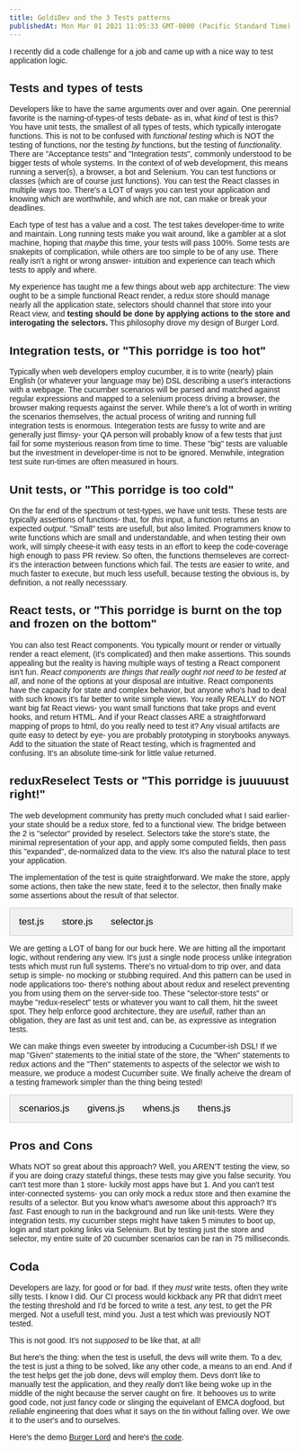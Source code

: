 ```yaml
---
title: GoldiDev and the 3 Tests patterns
publishedAt: Mon Mar 01 2021 11:05:33 GMT-0800 (Pacific Standard Time)
---
```


I recently did a code challenge for a job and came up with a nice way to test application logic.

<style>
body {font-family: Arial;}

/* Style the tab */
.tab {
  overflow: hidden;
  border: 1px solid #ccc;
  background-color: #f1f1f1;
}

/* Style the buttons inside the tab */
.tab button {
  background-color: inherit;
  float: left;
  border: none;
  outline: none;
  cursor: pointer;
  padding: 14px 16px;
  transition: 0.3s;
  font-size: 17px;
}

/* Change background color of buttons on hover */
.tab button:hover {
  background-color: #ddd;
}

/* Create an active/current tablink class */
.tab button.active {
  background-color: #ccc;
}

/* Style the tab content */
.tabcontent {
  display: none;
  /* padding: 6px 12px;
  border: 1px solid #ccc;
  border-top: none; */
}
</style>



## Tests and types of tests

Developers like to have the same arguments over and over again. One perennial favorite is the naming-of-types-of tests debate- as in, what _kind_ of test is this? You have unit tests, the smallest of all types of tests, which typically interogate functions. This is not to be confused with _functional testing_ which is NOT the testing of functions, nor the testing _by_ functions, but the testing of _functionality_. There are "Acceptance tests" and "Integration tests", commonly understood to be bigger tests of whole systems. In the context of of web development, this means running a server(s), a browser, a bot and Selenium. You can test functions or classes (which are of course just functions). You can test the React classes in multiple ways too. There's a LOT of ways you can test your application and knowing which are worthwhile, and which are not, can make or break your deadlines.

Each type of test has a value and a cost. The test takes developer-time to write and maintain. Long running tests make you wait around, like a gambler at a slot machine, hoping that _maybe_ this time, your tests will pass 100%. Some tests are snakepits of complication, while others are too simple to be of any use. There really isn't a right or wrong answer- intuition and experience can teach which tests to apply and where. 

My experience has taught me a few things about web app architecture: The view ought to be a simple functional React render, a redux store should manage nearly all the application state, selectors should channel that store into your React view, and **testing should be done by applying actions to the store and interogating the selectors.** This philosophy drove my design of Burger Lord. 

## Integration tests, or "This porridge is too hot"

Typically when web developers employ cucumber, it is to write (nearly) plain English (or whatever your language may be) DSL describing a user's interactions with a webpage. The cucumber scenarios will be parsed and matched against regular expressions and mapped to a selenium process driving a browser, the browser making requests against the server. While there's a lot of worth in writing the scenarios themselves, the actual process of writing and running full integration tests is enormous. Integeration tests are fussy to write and are generally just flimsy- your QA person will probably know of a few tests that just fail for some mysterious reason from time to time. These "big" tests are valuable but the investment in developer-time is not to be ignored. Menwhile, integration test suite run-times are often measured in hours.

## Unit tests, or "This porridge is too cold"

On the far end of the spectrum ot test-types, we have unit tests. These tests are typically assertions of functions- that, for _this_ input, a function returns an expected _output_. "Small" tests are usefull, but also limited. Programmers know to write functions which are small and understandable, and when testing their own work, will simply cheese-it with easy tests in an effort to keep the code-coverage high enough to pass PR review. So often, the functions themseleves are correct- it's the interaction between functions which fail. The tests are easier to write, and much faster to execute, but much less usefull, because testing the obvious is, by definition, a not really necesssary. 

## React tests, or "This porridge is burnt on the top and frozen on the bottom"

You can also test React components. You typically mount or render or virtually render a react element, (it's complicated) and then make assertions. This sounds appealing but the reality is having multiple ways of testing a React component isn't fun. _React components are things that really ought not need to be tested at all_, and none of the options at your disposal are intuitive. React components have the capacity for state and complex behavior, but anyone who's had to deal with such knows it's far better to write simple views. You really REALLY do NOT want big fat React views- you want small functions that take props and event hooks, and return HTML. And if your React classes ARE a straightforward mapping of props to html, do you really need to test it? Any visual artifacts are quite easy to detect by eye- you are probably prototyping in storybooks anyways. Add to the situation the state of React testing, which is fragmented and confusing. It's an absolute time-sink for little value returned.

## reduxReselect Tests or "This porridge is juuuuust right!"

The web development community has pretty much concluded what I said earlier- your state should be a redux store, fed to a functional view. The bridge between the 2 is  "selector" provided by reselect. Selectors take the store's state, the minimal representation of your app, and apply some computed fields, then pass this "expanded", de-normalized data to the view. It's also the natural place to test your application.

The implementation of the test is quite straightforward. We make the store, apply some actions, then take the new state, feed it to the selector, then finally make some assertions about the result of that selector. 

<div id="firstCodeSection">
<div class="tab">
    <button class="tablinks" onclick="openCity(event, 'test')">test.js</button>
    <button class="tablinks" onclick="openCity(event, 'store')">store.js</button>
    <button class="tablinks" onclick="openCity(event, 'selector')">selector.js</button>
  
</div>

<div id="test" class="tabcontent">
  <pre><code>  it('you compute the cost of a sandwich', () => {
    const store = storeCreator(initialState);
    const sandwichName = "The new name of a sandwich";

    assert.equal(NewOrderSelector(store.getState()).sandwiches.length, 0);
    store.dispatch({ type: "CHANGE_STAGED_SANDWICH_NAME", payload: sandwichName })
    store.dispatch({ type: "ADD_SANDWICH" })
    store.dispatch({ type: "SELECT_INGREDIENT_TO_PUSH", payload: { sandwichName: sandwichName, ingredientId: 5 } })
    store.dispatch({ type: "PUSH_INGREDIENT", payload: 0 })
    assert.equal(NewOrderSelector(store.getState()).sandwiches[0].cost, 5);
  });
</code></pre>
</div>

<div id="store" class="tabcontent active">
  <pre><code>export default (initialState) => createStore((state = [], action) => {
  switch (action.type) {

    case SELECT_INGREDIENT_TO_PUSH:
      return {
        ...state,
        sandwiches: state.sandwiches.map((sandwich) => {
          if (sandwich.name === action.payload.sandwichName) {
            sandwich.toPush = action.payload.ingredientId
          }
          return sandwich
        })
      }

    case PUSH_INGREDIENT:
      return {
        ...state,
        sandwiches: state.sandwiches.map((sandwich, ndx) => {
          if (ndx === action.payload) {
            sandwich.recipe.push(sandwich.toPush)
            sandwich.toPush = ""
          }
          return sandwich
        }),
      }
    case CHANGE_SANDWICH_NAME:
      return {
        ...state,
        sandwiches: state.sandwiches.map((s, ndx) => {
          if (ndx === action.payload.index) {
            s.name = action.payload.sandwichName
          }
          return s;
        })
      }

    case ADD_SANDWICH:
      return {
        ...state,
        stagedSandwich: "",
        sandwiches: [
          ...state.sandwiches,
          {
            name: state.stagedSandwich, recipe: [], toPush: ""
          }
        ]
      }

    case CHANGE_STAGED_SANDWICH_NAME:
      return {
        ...state,
        stagedSandwich: action.payload
      }

      return {
        ...state,
        orders: newOrders
      }

    default:
      return state
  }
}, initialState)
</code></pre>
</div>

<div id="selector" class="tabcontent">
  <pre><code>export const NewOrderSelector = createSelector([baseSelector], (base) => {

  const subTotal = base.sandwiches.reduce((mm, sandwich) => {
    return mm + sandwich.recipe.reduce((mm2, recipeIngredientId) => {
      return (mm2 + (base.ingredients.find((ingredient) => ingredient.id === recipeIngredientId).cost) )
    }, 0)
  }, 0)

  const grandTotal = (subTotal * (1 + (base.gratuity / 100))).toFixed(2);

  const runningTally = {};
  base.ingredients.forEach((ingredient) => runningTally[ingredient.id] = ingredient.amount)
  base.sandwiches.forEach((sandwich) => {
    sandwich.recipe.forEach((recipeIngredientId) => {
      runningTally[recipeIngredientId] = runningTally[recipeIngredientId] -1
    })
  })

  return {
    orders: base.orders,
    sandwiches: base.sandwiches.map((sandwich) => {
      return {
        ...sandwich,
        cost: sandwich.recipe.reduce((mm, id) => { return mm + base.ingredients.find((ingredient) => ingredient.id === id).cost }, 0)
      }
    }),
    ingredients: base.ingredients,

    gratuity: base.gratuity || 0,
    stagedSandwich: base.stagedSandwich,

    subTotal, grandTotal, runningTally,

    orderDisabled: base.sandwiches.length === 0 
  }
});
</code></pre>
</div>
</div>


We are getting a LOT of bang for our buck here. We are hitting all the important logic, without rendering any view. It's just a single node process unlike integration tests which must run full systems. There's no virtual-dom to trip over, and data setup is simple- no mocking or stubbing required. And this pattern can be used in node applications too- there's nothing about about redux and reselect preventing you from using them on the server-side too. These "selector-store tests" or maybe "redux-reselect" tests or whatever you want to call them, hit the sweet spot. They help enforce good architecture, they are _usefull_, rather than an obligation, they are fast as unit test and, can be, as expressive as integration tests. 

We can make things even sweeter by introducing a Cucumber-ish DSL! If we map "Given" statements to the initial state of the store, the "When" statements to redux actions and the "Then" statements to aspects of the selector we wish to measure, we produce a modest Cucumber suite. We finally acheive the dream of a testing framework simpler than the thing being tested!


<div id="secondCodeSection">
<div class="tab">
  <button class="tablinks" onclick="openCity(event, 'scenarios')">scenarios.js</button>
  <button class="tablinks" onclick="openCity(event, 'givens')">givens.js</button>
  <button class="tablinks" onclick="openCity(event, 'whens')">whens.js</button>
  <button class="tablinks" onclick="openCity(event, 'thens')">thens.js</button>
</div>

<div id="scenarios" class="tabcontent">
  <pre><code>export default {
  "very simple scenarios": {
    "Test of sandwiches add": {
      givens: ["an initial store with ingredient #1 amount '100'"],
      whens: [
        "I change the staged sandwich name to 'Adams sandwich'",
        "I add the sandwich",
        "I change the staged sandwich name to 'Chaches sandwich'",
        "I add the sandwich",
      ],
      thens: [
        "sandwich #0 should have name 'Adams sandwich'",
        "sandwich #1 should have name 'Chaches sandwich'"
      ]
    }
  },
};
</code></pre>
</div>

<div id="givens" class="tabcontent">
  <pre><code>export default [
    { matcher: /an initial store with ingredient #(\d*) amount '(\d*)'/gm, modifier: (state) => state }
]
</code></pre>
</div>

<div id="whens" class="tabcontent">
<pre><code>
// Notice how there is 1 "when" for each redux action
export default [
  {
    matcher: /I submit the order with a grand total of '(.*)'/gm,
    action: NEW_ORDER,
    payload: (match) => match[0][1]
  },
  {
    matcher: /I remove sandwich #(.*)/gm,
    action: REMOVE_SANDWICH,
    payload: (match) => parseInt(match[0][1])
  },
  {
    matcher: /I pop the top of sandwich '(.*)'/gm,
    action: POP_INGREDIENT,
    payload: (match) => match[0][1]
  },
  {
    matcher: /I change the name of sandwich #(.*) to '(.*)'/gm,
    action: CHANGE_SANDWICH_NAME,
    payload: (match) => {
      return {index: parseInt(match[0][1]), sandwichName: (match[0][2]) };
    }
  },
  {
    matcher: /I change the gratuity name to '(.*)'/gm,
    action: CHANGE_GRATUITY,
    payload: (match) => parseInt(match[0][1])
  },
  {
    matcher: /I change the staged sandwich name to '(.*)'/gm,
    action: CHANGE_STAGED_SANDWICH_NAME,
    payload: (match) => match[0][1]
  },
  {
    matcher: /I select the ingredient '(.*)' for '(.*)'/gm,
    action: SELECT_INGREDIENT_TO_PUSH,
    payload: (match) => {
      return { sandwichName: match[0][2], ingredientId: parseInt(match[0][1]) }
    }
  },
  {
    matcher: /I push the selected ingredient for sandwich '(.*)'/gm,
    action: PUSH_INGREDIENT,
    payload: (match) => parseInt(match[0][1])
  },
  {
    matcher: /I add the sandwich/gm,
    action: ADD_SANDWICH,
    payload: () => true
  }
]
</code></pre>
</div>

<div id="thens" class="tabcontent">
<pre><code>
export default [
  {
    matcher: /ingredients #(.*) should have amount (.*)/gm,
    assert: (match, computed) => {
      assert.equal(
        computed.ingredients.find((i) => i.id === parseInt(match[0][1])).amount,
        parseInt(match[0][2])
      )
    }
  },
  {
    matcher: /sandwich #(.*) should have name '(.*)'/gm,
    assert: (match, computed) => {
      assert.equal(
        computed.sandwiches[parseInt(match[0][1])].name,
        match[0][2]
      )
    }
  },
  {
    matcher: /there should be (.*) sandwiches/gm,
    assert: (match, computed) => {
      assert.equal(
        computed.sandwiches.length,
        parseInt(match[0][1])
      )
    }
  },

  {
    matcher: /sandwich #(.*) should have (.*) ingredients/gm,
    assert: (match, computed) => {
      assert.equal(
        computed.sandwiches[parseInt(match[0][1])].recipe.length,
        parseInt(match[0][2])
      )
    }
  },

  {
    matcher: /the running tally for ingredient '(.*)' should be '(.*)'/gm,
    assert: (match, computed) => { assert.equal(computed.runningTally[match[0][1]], parseInt(match[0][2])) }
  },
  {
    matcher: /the gratuity should be '(.*)'/gm,
    assert: (match, computed) => assert.equal(computed.gratuity, parseInt(match[0][1]))
  },
  {
    matcher: /sandwich #(.*) should have name '(.*)'/gm,
    assert: (match, computed) => {
      assert.equal(computed.sandwiches[parseInt(match[0][1])].name, match[0][2] )
    }
  }

]
</code></pre>
</div>

</div>


## Pros and Cons

Whats NOT so great about this approach? Well, you AREN'T testing the view, so if you are doing crazy stateful things, these tests may give you false security. You can't test more than 1 store- luckily most apps have but 1. And you can't test inter-connected systems- you can only mock a redux store and then examine the results of a selector. But you know what's awesome about this approach? It's _fast._ Fast enough to run in the background and run like unit-tests. Were they integration tests, my cucumber steps might have taken 5 minutes to boot up, login and start poking links via Selenium. But by testing just the store and selector, my entire suite of 20 cucumber scenarios can be ran in 75 milliseconds. 

## Coda

Developers are lazy, for good or for bad. If they _must_ write tests, often they write silly tests. I know I did. Our CI process would kickback any PR that didn't meet the testing threshold and I'd be forced to write a test, _any_ test, to get the PR merged. Not a usefull test, mind you. Just a test which was previously NOT tested. 

This is not good. It's not _supposed_ to be like that, at all!

But here's the thing: when the test is usefull, the devs will write them. To a dev, the test is just a thing to be solved, like any other code, a means to an end. And if the test helps get the job done, devs will employ them. Devs don't like to manually test the application, and they _really_ don't like being woke up in the middle of the night because the server caught on fire. It behooves us to write good code, not just fancy code or slinging the equivelant of EMCA dogfood, but _reliable_ engineering that does what it says on the tin without falling over. We owe it to the user's and to ourselves.

Here's the demo [Burger Lord](https://adamwong246.github.io/Burger_Lord/) and here's [the code](https://github.com/adamwong246/Burger_Lord).

<script>
function openCity(evt, cityName) {
  var i, tabcontent, tablinks;
  tabcontent = document.getElementsByClassName("tabcontent");
  for (i = 0; i < tabcontent.length; i++) {
    tabcontent[i].style.display = "none";
  }
  tablinks = document.getElementsByClassName("tablinks");
  for (i = 0; i < tablinks.length; i++) {
    tablinks[i].className = tablinks[i].className.replace(" active", "");
  }
  document.getElementById(cityName).style.display = "block";
  evt.currentTarget.className += " active";
}

document.querySelectorAll('.tab > button:first-child').forEach((b) => b.click())

</script>
